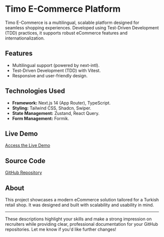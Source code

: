 # Timo E-Commerce Platform

Timo E-Commerce is a multilingual, scalable platform designed for seamless shopping experiences. Developed using Test-Driven Development (TDD) practices, it supports robust eCommerce features and internationalization.

## Features
- Multilingual support (powered by next-intl).
- Test-Driven Development (TDD) with Vitest.
- Responsive and user-friendly design.

## Technologies Used
- **Framework:** Next.js 14 (App Router), TypeScript.
- **Styling:** Tailwind CSS, Shadcn, Swiper.
- **State Management:** Zustand, React Query.
- **Form Management:** Formik.

## Live Demo
[Access the Live Demo](https://new.timobio.com)

## Source Code
[GitHub Repository](https://github.com/Omid-Jafari/timo-front-end)

## About
This project showcases a modern eCommerce solution tailored for a Turkish retail shop. It was designed and built with scalability and usability in mind.

---

These descriptions highlight your skills and make a strong impression on recruiters while providing clear, professional documentation for your GitHub repositories. Let me know if you'd like further changes!
